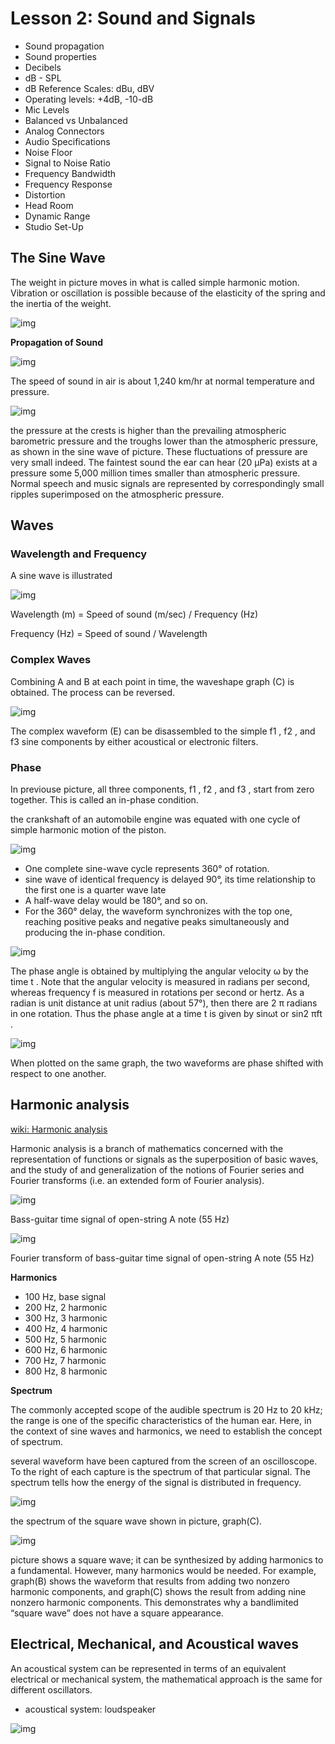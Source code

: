 # Lesson 2: Sound and Signals

- Sound propagation
- Sound properties
- Decibels
- dB - SPL
- dB Reference Scales: dBu, dBV
- Operating levels: +4dB, -10-dB
- Mic Levels
- Balanced vs Unbalanced
- Analog Connectors
- Audio Specifications
- Noise Floor
- Signal to Noise Ratio
- Frequency Bandwidth
- Frequency Response
- Distortion
- Head Room
- Dynamic Range
- Studio Set-Up


## The Sine Wave

The weight in picture moves in what is called simple harmonic motion. Vibration or oscillation is possible because 
of the elasticity of the spring and the inertia of the weight. 

![img](L1-Basis/L1-Basis-02-01.jpg)

__Propagation of Sound__

![img](L1-Basis/L1-Basis-02-02.jpg)

The speed of sound in air is about 1,240 km/hr at normal temperature and pressure.

![img](L1-Basis/L1-Basis-02-03.jpg)

the pressure at the crests is higher than the prevailing atmospheric barometric pressure and the troughs lower than the atmospheric pressure, as shown in the sine wave of picture. These fluctuations of pressure are very small indeed. The faintest sound the ear can hear (20 μPa) exists at a pressure some 5,000 million times smaller than atmospheric pressure. Normal speech and music signals are represented by correspondingly small ripples superimposed on the atmospheric pressure.


## Waves

### Wavelength and Frequency

A sine wave is illustrated

![img](L1-Basis/L1-Basis-02-04.jpg)

Wavelength (m) = Speed of sound (m/sec) / Frequency (Hz)

Frequency (Hz) = Speed of sound / Wavelength


### Complex Waves

Combining A and B at each point in time, the waveshape graph (C) is obtained. The process can be reversed.

![img](L1-Basis/L1-Basis-02-05.jpg)

The complex waveform (E) can be disassembled to the simple f1 , f2 , and f3 sine components by either acoustical or electronic filters. 


### Phase

In previouse picture, all three components, f1 , f2 , and f3 , start from zero together. This is called an in-phase condition.

the crankshaft of an automobile engine was equated with one cycle of simple harmonic motion of the piston.

![img](L1-Basis/L1-Basis-02-06.jpg)

- One complete sine-wave cycle represents 360° of rotation. 
- sine wave of identical frequency is delayed 90°, its time relationship to the first one is a quarter wave late
- A half-wave delay would be 180°, and so on. 
- For the 360° delay, the waveform synchronizes with the top one, reaching positive peaks and negative peaks simultaneously and producing the in-phase condition.

![img](L1-Basis/L1-Basis-02-06-01.jpg)

The phase angle is obtained by multiplying the angular velocity ω by the time t . Note that the angular velocity is measured in radians per second, whereas frequency f is measured in rotations per second or hertz. As a radian is unit distance at unit radius (about 57°), then there are 2 π radians in one rotation. Thus the phase angle at a time t is given by sinωt or sin2 πft .

![img](L1-Basis/L1-Basis-02-06-02.jpg)

 When plotted on the same graph, the two waveforms are phase shifted with respect to one another. 


## Harmonic analysis

[wiki: Harmonic analysis](https://en.wikipedia.org/wiki/Harmonic_analysis)

Harmonic analysis is a branch of mathematics concerned with the representation of functions or signals as the superposition of basic waves, and the study of and generalization of the notions of Fourier series and Fourier transforms (i.e. an extended form of Fourier analysis). 

![img](https://upload.wikimedia.org/wikipedia/commons/thumb/a/a6/Bass_Guitar_Time_Signal_of_open_string_A_note_%2855_Hz%29.png/640px-Bass_Guitar_Time_Signal_of_open_string_A_note_%2855_Hz%29.png)

Bass-guitar time signal of open-string A note (55 Hz)

![img](https://upload.wikimedia.org/wikipedia/commons/thumb/0/08/Fourier_Transform_of_bass_guitar_time_signal.png/640px-Fourier_Transform_of_bass_guitar_time_signal.png)

Fourier transform of bass-guitar time signal of open-string A note (55 Hz)

__Harmonics__

- 100 Hz, base signal
- 200 Hz, 2 harmonic
- 300 Hz, 3 harmonic
- 400 Hz, 4 harmonic
- 500 Hz, 5 harmonic
- 600 Hz, 6 harmonic
- 700 Hz, 7 harmonic
- 800 Hz, 8 harmonic


__Spectrum__

The commonly accepted scope of the audible spectrum is 20 Hz to 20 kHz; the range is one of the specific characteristics of the human ear. Here, in the context of sine waves and harmonics, we need to establish the concept of spectrum.

several waveform have been captured from the screen of an oscilloscope. To the right of each capture is the spectrum of that particular signal. The spectrum tells how the energy of the signal is distributed in frequency. 

![img](L1-Basis/L1-Basis-02-07.jpg)

the spectrum of the square wave shown in picture, graph(C).

![img](L1-Basis/L1-Basis-02-08.jpg)

picture shows a square wave; it can be synthesized by adding harmonics to a fundamental. However, many harmonics would be needed. For example, graph(B) shows the waveform that results from adding two nonzero harmonic components, and graph(C) shows the result from adding nine nonzero harmonic components. This demonstrates why a bandlimited “square wave” does not have a square appearance.



## Electrical, Mechanical, and Acoustical waves

An acoustical system can be represented in terms of an equivalent electrical or mechanical system, the mathematical approach is the same for different oscillators.

- acoustical system: loudspeaker

![img](L1-Basis/L1-Basis-02-09.jpg)






